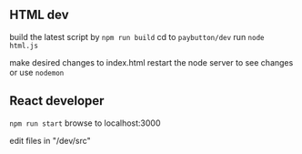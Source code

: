 ## HTML dev

build the latest script by `npm run build`
cd to `paybutton/dev`
run `node html.js`

make desired changes to index.html
restart the node server to see changes or use `nodemon`



## React developer

`npm run start`
browse to localhost:3000

edit files in "/dev/src"
